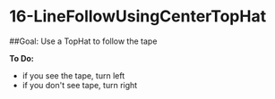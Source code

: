 # 16-LineFollowUsingCenterTopHat
##Goal:  Use a TopHat to follow the tape 

**To Do:**
* if you see the tape, turn left
* if you don't see tape, turn right